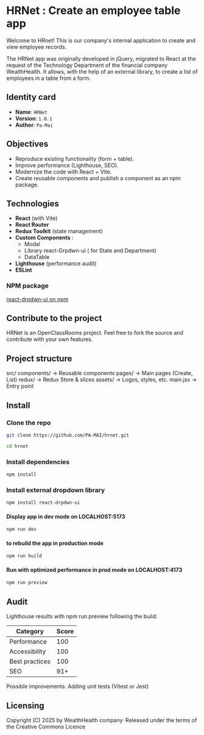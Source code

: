 # HRNet : Create an employee table app

Welcome to HRnet! This is our company's internal application to create and view employee records.

The HRNet app was originally developed in jQuery, migrated to React at the request of the Technology Department of the financial company WealthHealth. It allows, with the help of an external library, to create a list of employees in a table from a form.

## Identity card

- **Name**: `HRNet`
- **Version**: `1.0.1`
- **Author**: `Pa-Mai`

## Objectives

- Reproduce existing functionality (form + table).
- Improve performance (Lighthouse, SEO).
- Modernize the code with React + Vite.
- Create reusable components and publish a component as an npm package.

## Technologies

- **React** (with Vite)
- **React Router**
- **Redux Toolkit** (state management)
- **Custom Components** :
  - Modal
  - Library react-Drpdwn-ui ( for State and Department)
  - DataTable
- **Lighthouse** (performance audit)
- **ESLint**

### NPM package

[react-drpdwn-ui on npm](https://www.npmjs.com/package/react-drpdwn-ui)

## Contribute to the project

HRNet is an OpenClassRooms project. Feel free to fork the source and contribute with your own features.

## Project structure

src/
components/ → Reusable components
pages/ → Main pages (Create, List)
redux/ → Redux Store & slices
assets/ → Logos, styles, etc.
main.jsx → Entry point

## Install

### Clone the repo

```bash
git clone https://github.com/PA-MAI/hrnet.git

cd hrnet
```

### Install dependencies

```bash
npm install
```

### Install external dropdown library

 ```bash
npm install react-drpdwn-ui
```

#### Display app in dev mode on LOCALHOST:5173

 ```bash
npm run dev
```

#### to rebuild the app in production mode

```bash
npm run build
```

#### Run with optimized performance in prod mode on LOCALHOST:4173

```bash
npm run preview
```

## Audit

Lighthouse results with npm run preview following the build:

| Category       | Score |
| -------------- | ----- |
| Performance    | 100   |
| Accessibility  | 100   |
| Best practices | 100   |
| SEO            | 91+   |

Possible improvements:
Adding unit tests (Vitest or Jest)

## Licensing

Copyright (C) 2025 by WealthHealth company·
Released under the terms of the Creative Commons Licence
